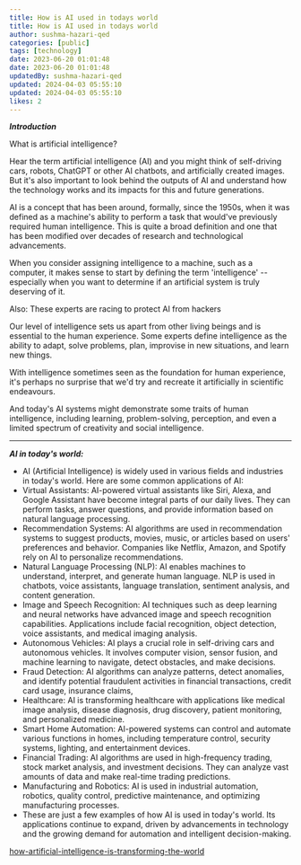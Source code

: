 ```yaml
---
title: How is AI used in todays world
title: How is AI used in todays world
author: sushma-hazari-qed
categories: [public]
tags: [technology]
date: 2023-06-20 01:01:48 
date: 2023-06-20 01:01:48 
updatedBy: sushma-hazari-qed
updated: 2024-04-03 05:55:10 
updated: 2024-04-03 05:55:10 
likes: 2
---
```


***Introduction***

What is artificial intelligence?

Hear the term artificial intelligence (AI) and you might think of self-driving cars, robots, ChatGPT or other AI chatbots, and artificially created images. But it's also important to look behind the outputs of AI and understand how the technology works and its impacts for this and future generations.

AI is a concept that has been around, formally, since the 1950s, when it was defined as a machine's ability to perform a task that would've previously required human intelligence. This is quite a broad definition and one that has been modified over decades of research and technological advancements.

When you consider assigning intelligence to a machine, such as a computer, it makes sense to start by defining the term 'intelligence' -- especially when you want to determine if an artificial system is truly deserving of it.

Also: These experts are racing to protect AI from hackers

Our level of intelligence sets us apart from other living beings and is essential to the human experience. Some experts define intelligence as the ability to adapt, solve problems, plan, improvise in new situations, and learn new things.

With intelligence sometimes seen as the foundation for human experience, it's perhaps no surprise that we'd try and recreate it artificially in scientific endeavours.

And today's AI systems might demonstrate some traits of human intelligence, including learning, problem-solving, perception, and even a limited spectrum of creativity and social intelligence.

***

***AI in today's world:***

* AI (Artificial Intelligence) is widely used in various fields and industries in today's world. Here are some common applications of AI:
* Virtual Assistants: AI-powered virtual assistants like Siri, Alexa, and Google Assistant have become integral parts of our daily lives. They can perform tasks, answer questions, and provide information based on natural language processing.
* Recommendation Systems: AI algorithms are used in recommendation systems to suggest products, movies, music, or articles based on users' preferences and behavior. Companies like Netflix, Amazon, and Spotify rely on AI to personalize recommendations.
* Natural Language Processing (NLP): AI enables machines to understand, interpret, and generate human language. NLP is used in chatbots, voice assistants, language translation, sentiment analysis, and content generation.
* Image and Speech Recognition: AI techniques such as deep learning and neural networks have advanced image and speech recognition capabilities. Applications include facial recognition, object detection, voice assistants, and medical imaging analysis.
* Autonomous Vehicles: AI plays a crucial role in self-driving cars and autonomous vehicles. It involves computer vision, sensor fusion, and machine learning to navigate, detect obstacles, and make decisions.
* Fraud Detection: AI algorithms can analyze patterns, detect anomalies, and identify potential fraudulent activities in financial transactions, credit card usage, insurance claims,
* Healthcare: AI is transforming healthcare with applications like medical image analysis, disease diagnosis, drug discovery, patient monitoring, and personalized medicine.
* Smart Home Automation: AI-powered systems can control and automate various functions in homes, including temperature control, security systems, lighting, and entertainment devices.
* Financial Trading: AI algorithms are used in high-frequency trading, stock market analysis, and investment decisions. They can analyze vast amounts of data and make real-time trading predictions.
* Manufacturing and Robotics: AI is used in industrial automation, robotics, quality control, predictive maintenance, and optimizing manufacturing processes.
* These are just a few examples of how AI is used in today's world. Its applications continue to expand, driven by advancements in technology and the growing demand for automation and intelligent decision-making.

[how-artificial-intelligence-is-transforming-the-world](https://www.brookings.edu/articles/how-artificial-intelligence-is-transforming-the-world/)